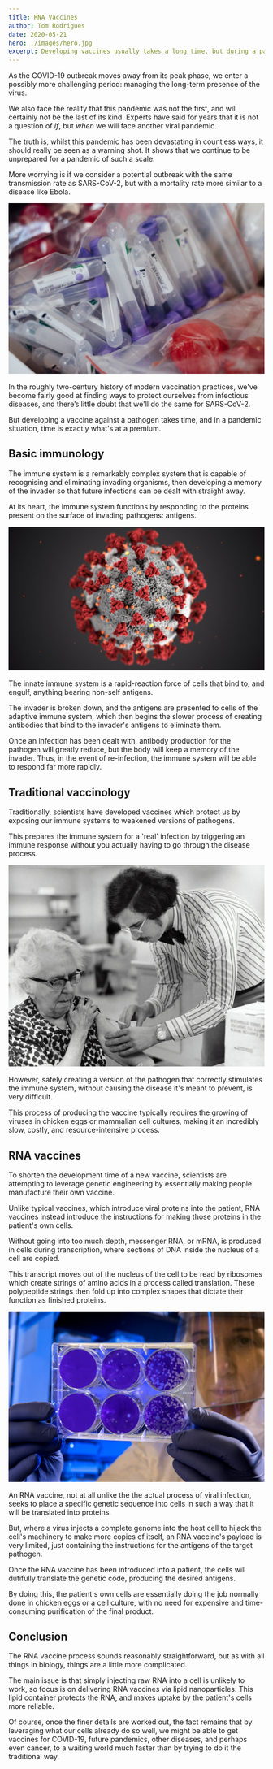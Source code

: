 ```yaml
---
title: RNA Vaccines
author: Tom Rodrigues
date: 2020-05-21
hero: ./images/hero.jpg
excerpt: Developing vaccines usually takes a long time, but during a pandemic, time is at a premium. RNA vaccines might be the solution.
---
```


As the COVID-19 outbreak moves away from its peak phase, we enter a possibly more challenging period: managing the long-term presence of the virus.

We also face the reality that this pandemic was not the first, and will certainly not be the last of its kind. Experts have said for years that it is not a question of _if_, but _when_ we will face another viral pandemic.

The truth is, whilst this pandemic has been devastating in countless ways, it should really be seen as a warning shot. It shows that we continue to be unprepared for a pandemic of such a scale.

More worrying is if we consider a potential outbreak with the same transmission rate as SARS-CoV-2, but with a mortality rate more similar to a disease like Ebola.

![image](./images/ebola.jpg)

In the roughly two-century history of modern vaccination practices, we've become fairly good at finding ways to protect ourselves from infectious diseases, and there’s little doubt that we'll do the same for SARS-CoV-2.

But developing a vaccine against a pathogen takes time, and in a pandemic situation, time is exactly what's at a premium.

## Basic immunology

The immune system is a remarkably complex system that is capable of recognising and eliminating invading organisms, then developing a memory of the invader so that future infections can be dealt with straight away.

At its heart, the immune system functions by responding to the proteins present on the surface of invading pathogens: antigens.

![image](./images/virus.jpg)

The innate immune system is a rapid-reaction force of cells that bind to, and engulf, anything bearing non-self antigens.

The invader is broken down, and the antigens are presented to cells of the adaptive immune system, which then begins the slower process of creating antibodies that bind to the invader's antigens to eliminate them.

Once an infection has been dealt with, antibody production for the pathogen will greatly reduce, but the body will keep a memory of the invader. Thus, in the event of re-infection, the immune system will be able to respond far more rapidly.

## Traditional vaccinology

Traditionally, scientists have developed vaccines which protect us by exposing our immune systems to weakened versions of pathogens.

This prepares the immune system for a 'real' infection by triggering an immune response without you actually having to go through the disease process.

![image](./images/vaccine.jpg)

However, safely creating a version of the pathogen that correctly stimulates the immune system, without causing the disease it's meant to prevent, is very difficult.

This process of producing the vaccine typically requires the growing of viruses in chicken eggs or mammalian cell cultures, making it an incredibly slow, costly, and resource-intensive process.

## RNA vaccines

To shorten the development time of a new vaccine, scientists are attempting to leverage genetic engineering by essentially making people manufacture their own vaccine.

Unlike typical vaccines, which introduce viral proteins into the patient, RNA vaccines instead introduce the instructions for making those proteins in the patient's own cells.

Without going into too much depth, messenger RNA, or mRNA, is produced in cells during transcription, where sections of DNA inside the nucleus of a cell are copied.

This transcript moves out of the nucleus of the cell to be read by ribosomes which create strings of amino acids in a process called translation. These polypeptide strings then fold up into complex shapes that dictate their function as finished proteins.

![image](./images/petri.jpg)

An RNA vaccine, not at all unlike the the actual process of viral infection, seeks to place a specific genetic sequence into cells in such a way that it will be translated into proteins.

But, where a virus injects a complete genome into the host cell to hijack the cell's machinery to make more copies of itself, an RNA vaccine's payload is very limited, just containing the instructions for the antigens of the target pathogen.

Once the RNA vaccine has been introduced into a patient, the cells will dutifully translate the genetic code, producing the desired antigens.

By doing this, the patient's own cells are essentially doing the job normally done in chicken eggs or a cell culture, with no need for expensive and time-consuming purification of the final product.

## Conclusion

The RNA vaccine process sounds reasonably straightforward, but as with all things in biology, things are a little more complicated.

The main issue is that simply injecting raw RNA into a cell is unlikely to work, so focus is on delivering RNA vaccines via lipid nanoparticles. This lipid container protects the RNA, and makes uptake by the patient's cells more reliable.

Of course, once the finer details are worked out, the fact remains that by leveraging what our cells already do so well, we might be able to get vaccines for COVID-19, future pandemics, other diseases, and perhaps even cancer, to a waiting world much faster than by trying to do it the traditional way.
